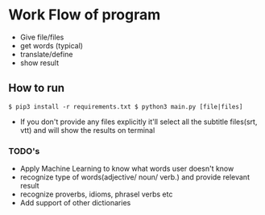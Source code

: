 # Work Flow of program

* Give file/files
* get words (typical)
* translate/define
* show result

## How to run


`
$ pip3 install -r requirements.txt
$ python3 main.py [file|files]
` 


- If you don't provide any files explicitly it'll select all the subtitle files(srt, vtt) and will show the results on terminal 


### TODO's

- Apply Machine Learning to know what words user doesn't know
- recognize type of words(adjective/ noun/ verb.) and provide relevant result
- recognize proverbs, idioms, phrasel verbs etc
- Add support of other dictionaries 
